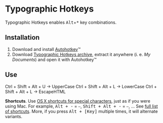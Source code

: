 # Typographic Hotkeys

Typographic Hotkeys enables <kbd>Alt</kbd>+<kbd>*</kbd> key combinations.

## Installation
1. Download and install <a href="http://www.autohotkey.com/">Autohotkey</a>™
2. Download <a href="https://github.com/downloads/dfcreative/windows_typographic_hotkeys/TypographicHotkeys.zip">Typographic Hotkeys archive</a>, extract it anywhere (i. e. _My Documents_) and open it with Autohotkey™

## Use

Ctrl + Shift + Alt + U → UpperCase
Ctrl + Shift + Alt + L → LowerCase
Ctrl + Shift + Alt + L → EscapeHTML

**Shortcuts**. Use <a href="http://www.nouilles.info/keyboard_shortcuts.html">OS X shortcuts for special characters</a>, just as if you were using Mac. For example, <kbd>Alt + -</kbd> = `–`, <kbd>Shift + Alt + -</kbd> = `—`, … See <a href="https://github.com/dfcreative/windows_typographic_hotkeys/blob/master/COMBINATIONS.md#hotkeys">full list of shortcuts</a>. More, if you press <kbd>Alt + [Key]</kbd> multiple times, it will alternate variants.

